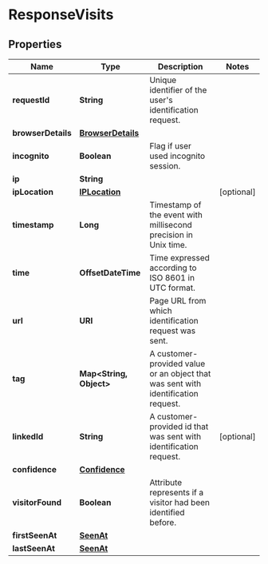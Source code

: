 

# ResponseVisits


## Properties

| Name | Type | Description | Notes |
|------------ | ------------- | ------------- | -------------|
|**requestId** | **String** | Unique identifier of the user&#39;s identification request. |  |
|**browserDetails** | [**BrowserDetails**](BrowserDetails.md) |  |  |
|**incognito** | **Boolean** | Flag if user used incognito session. |  |
|**ip** | **String** |  |  |
|**ipLocation** | [**IPLocation**](IPLocation.md) |  |  [optional] |
|**timestamp** | **Long** | Timestamp of the event with millisecond precision in Unix time. |  |
|**time** | **OffsetDateTime** | Time expressed according to ISO 8601 in UTC format. |  |
|**url** | **URI** | Page URL from which identification request was sent. |  |
|**tag** | **Map&lt;String, Object&gt;** | A customer-provided value or an object that was sent with identification request. |  |
|**linkedId** | **String** | A customer-provided id that was sent with identification request. |  [optional] |
|**confidence** | [**Confidence**](Confidence.md) |  |  |
|**visitorFound** | **Boolean** | Attribute represents if a visitor had been identified before. |  |
|**firstSeenAt** | [**SeenAt**](SeenAt.md) |  |  |
|**lastSeenAt** | [**SeenAt**](SeenAt.md) |  |  |



